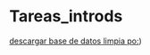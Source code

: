 # Tareas_introds
[descargar base de datos limpia po:](https://drive.google.com/file/d/1z0PjubzFupFfNgb15n-nZXvsX0IcCAFI/view?usp=sharing))

